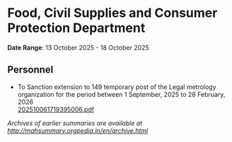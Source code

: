 # Food, Civil Supplies and Consumer Protection Department

**Date Range**: 13 October 2025 - 18 October 2025


## Personnel
- To Sanction extension to 149 temporary post of the Legal metrology organization for the period between 1 September, 2025 to 28 February, 2026\
  [202510061719395006.pdf](https://gr.maharashtra.gov.in/Site/Upload/Government%20Resolutions/English/202510061719395006.pdf)


*Archives of earlier summaries are available at http://mahsummary.orgpedia.in/en/archive.html*